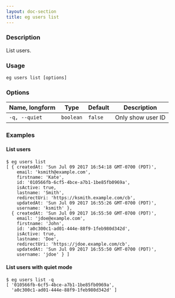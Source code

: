 ```yaml
---
layout: doc-section
title: eg users list
---
```


### Description

List users.

### Usage

```shell
eg users list [options]
```

### Options

| Name, longform | Type      | Default | Description       |
| ---            | ---       | ---     | ---               |
| `-q, --quiet`  | `boolean` | `false` | Only show user ID |

### Examples

#### List users

```shell
$ eg users list
[ { createdAt: 'Sun Jul 09 2017 16:54:18 GMT-0700 (PDT)',
    email: 'ksmith@example.com',
    firstname: 'Kate',
    id: '010566fb-6cf5-4bce-a7b1-1be85fb0969a',
    isActive: true,
    lastname: 'Smith',
    redirectUri: 'https://ksmith.example.com/cb',
    updatedAt: 'Sun Jul 09 2017 16:55:26 GMT-0700 (PDT)',
    username: 'ksmith' },
  { createdAt: 'Sun Jul 09 2017 16:55:50 GMT-0700 (PDT)',
    email: 'jdoe@example.com',
    firstname: 'John',
    id: 'a0c300c1-ad01-444e-88f9-1feb980d342d',
    isActive: true,
    lastname: 'Doe',
    redirectUri: 'https://jdoe.example.com/cb',
    updatedAt: 'Sun Jul 09 2017 16:55:50 GMT-0700 (PDT)',
    username: 'jdoe' } ]
```

#### List users with quiet mode

```shell
$ eg users list -q 
[ '010566fb-6cf5-4bce-a7b1-1be85fb0969a',
  'a0c300c1-ad01-444e-88f9-1feb980d342d' ]
```
